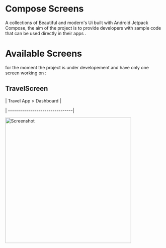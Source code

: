 

# Compose Screens

A collections of Beautiful and modern's Ui  built with Android Jetpack Compose, the aim of the project is to provide developers with sample code that can be used directly in their apps .

# Available Screens

for the moment the project is under developement and have only one screen working on :

## TravelScreen

| Travel App > Dashboard |

| --------------------------------| 

<img src="./art/traverlpage.jpg" height="400" alt="Screenshot"/>



